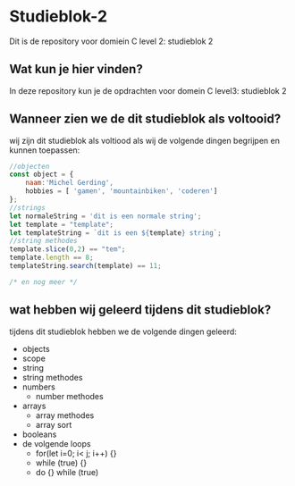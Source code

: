 # Studieblok-2
Dit is de repository voor domiein C level 2: studieblok 2

## Wat kun je hier vinden?
In deze repository kun je de opdrachten voor domein C level3: studieblok 2

## Wanneer zien we de dit studieblok als voltooid?
wij zijn dit studieblok als voltiood als wij de volgende dingen begrijpen en kunnen toepassen:
```javascript
//objecten
const object = {
	naam:'Michel Gerding',
	hobbies = [ 'gamen', 'mountainbiken', 'coderen']
};
//strings
let normaleString = 'dit is een normale string';
let template = "template";
let templateString = `dit is een ${template} string`;
//string methodes
template.slice(0,2) == "tem";
template.length == 8;
templateString.search(template) == 11;

/* en nog meer */ 
```

## wat hebben wij geleerd tijdens dit studieblok?
tijdens dit studieblok hebben we de volgende dingen geleerd: 
* objects
* scope
* string
* string methodes
* numbers
	* number methodes
* arrays
	* array methodes
	* array sort
* booleans
* de volgende loops
	* for(let i=0; i< j; i++) {}
	* while (true) {}	
	* do {} while (true)
